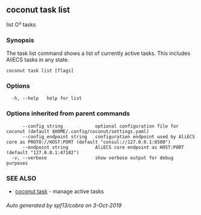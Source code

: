 ## coconut task list

list O² tasks

### Synopsis

The task list command shows a list of currently active tasks.
This includes AliECS tasks in any state.

```
coconut task list [flags]
```

### Options

```
  -h, --help   help for list
```

### Options inherited from parent commands

```
      --config string            optional configuration file for coconut (default $HOME/.config/coconut/settings.yaml)
      --config_endpoint string   configuration endpoint used by AliECS core as PROTO://HOST:PORT (default "consul://127.0.0.1:8500")
      --endpoint string          AliECS core endpoint as HOST:PORT (default "127.0.0.1:47102")
  -v, --verbose                  show verbose output for debug purposes
```

### SEE ALSO

* [coconut task](coconut_task.md)	 - manage active tasks

###### Auto generated by spf13/cobra on 3-Oct-2019
